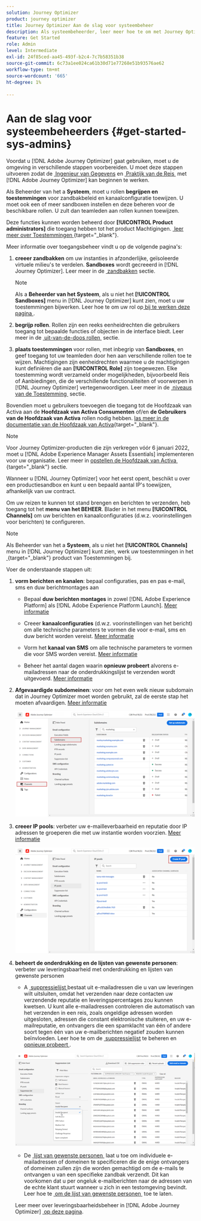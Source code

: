 ```yaml
---
solution: Journey Optimizer
product: journey optimizer
title: Journey Optimizer Aan de slag voor systeembeheer
description: Als systeembeheerder, leer meer hoe te om met Journey Optimizer te werken
feature: Get Started
role: Admin
level: Intermediate
exl-id: 24f85ced-aa45-493f-b2c4-7c7b58351b38
source-git-commit: 6c73a1ee024ca61b30d71e77268e51b93576ae62
workflow-type: tm+mt
source-wordcount: '665'
ht-degree: 1%

---
```


# Aan de slag voor systeembeheerders {#get-started-sys-admins}

Voordat u [!DNL Adobe Journey Optimizer] gaat gebruiken, moet u de omgeving in verschillende stappen voorbereiden.  U moet deze stappen uitvoeren zodat de [&#x200B; Ingenieur van Gegevens &#x200B;](data-engineer.md) en [&#x200B; Praktijk van de Reis &#x200B;](marketer.md) met [!DNL Adobe Journey Optimizer] kan beginnen te werken.

Als Beheerder van het a **Systeem**, moet u rollen **begrijpen en toestemmingen** voor zandbakbeleid en kanaalconfiguratie toewijzen. U moet ook een of meer sandboxen instellen en deze beheren voor de beschikbare rollen. U zult dan teamleden aan rollen kunnen toewijzen.

Deze functies kunnen worden beheerd door **[!UICONTROL Product administrators]** die toegang hebben tot het product Machtigingen. [&#x200B; leer meer over Toestemmingen &#x200B;](../../administration/permissions.md){target="_blank"}.

Meer informatie over toegangsbeheer vindt u op de volgende pagina&#39;s:

1. **creeer zandbakken** om uw instanties in afzonderlijke, geïsoleerde virtuele milieu&#39;s te verdelen. **Sandboxes** wordt gecreeerd in [!DNL Journey Optimizer]. Leer meer in de [&#x200B; zandbakken &#x200B;](../../administration/sandboxes.md) sectie.

   >[!NOTE]
   >Als a **Beheerder van het Systeem**, als u niet het **[!UICONTROL Sandboxes]** menu in [!DNL Journey Optimizer] kunt zien, moet u uw toestemmingen bijwerken. Leer hoe te om uw rol op [&#x200B; bij te werken deze pagina &#x200B;](../../administration/permissions.md#edit-product-profile).

1. **begrijp rollen**. Rollen zijn een reeks eenheidrechten die gebruikers toegang tot bepaalde functies of objecten in de interface biedt. Leer meer in de [&#x200B; uit-van-de-doos rollen &#x200B;](../../administration/ootb-product-profiles.md) sectie.

1. **plaats toestemmingen** voor rollen, met inbegrip van **Sandboxes**, en geef toegang tot uw teamleden door hen aan verschillende rollen toe te wijzen. Machtigingen zijn eenheidrechten waarmee u de machtigingen kunt definiëren die aan **[!UICONTROL Role]** zijn toegewezen. Elke toestemming wordt verzameld onder mogelijkheden, bijvoorbeeld Reis of Aanbiedingen, die de verschillende functionaliteiten of voorwerpen in [!DNL Journey Optimizer] vertegenwoordigen. Leer meer in de [&#x200B; niveaus van de Toestemming &#x200B;](../../administration/high-low-permissions.md) sectie.

Bovendien moet u gebruikers toevoegen die toegang tot de Hoofdzaak van Activa aan de **Hoofdzaak van Activa Consumenten** of/en **de Gebruikers van de Hoofdzaak van Activa** rollen nodig hebben. [&#x200B; las meer in de documentatie van de Hoofdzaak van Activa &#x200B;](https://experienceleague.adobe.com/docs/experience-manager-assets-essentials/help/deploy-administer.html){target="_blank"}.

>[!NOTE]
>Voor Journey Optimizer-producten die zijn verkregen vóór 6 januari 2022, moet u [!DNL Adobe Experience Manager Assets Essentials] implementeren voor uw organisatie. Leer meer in [&#x200B; opstellen de Hoofdzaak van Activa &#x200B;](https://experienceleague.adobe.com/docs/experience-manager-assets-essentials/help/deploy-administer.html){target="_blank"} sectie.

Wanneer u [!DNL Journey Optimizer] voor het eerst opent, beschikt u over een productiesandbox en kunt u een bepaald aantal IP&#39;s toewijzen, afhankelijk van uw contract.

Om uw reizen te kunnen tot stand brengen en berichten te verzenden, heb toegang tot het **menu van het BEHEER**. Blader in het menu **[!UICONTROL Channels]** om uw berichten en kanaalconfiguraties (d.w.z. voorinstellingen voor berichten) te configureren.

>[!NOTE]
>Als Beheerder van het a **Systeem**, als u niet het **[!UICONTROL Channels]** menu in [!DNL Journey Optimizer] kunt zien, werk uw toestemmingen in het [&#x200B; &#x200B;](../../administration/permissions.md){target="_blank"} product van Toestemmingen bij.
>

Voer de onderstaande stappen uit:

1. **vorm berichten en kanalen**: bepaal configuraties, pas en pas e-mail, sms en duw berichtmontages aan

   * Bepaal **duw berichten montages** in zowel [!DNL Adobe Experience Platform] als [!DNL Adobe Experience Platform Launch]. [Meer informatie](../../push/push-gs.md)

   * Creeer **kanaalconfiguraties** (d.w.z. voorinstellingen van het bericht) om alle technische parameters te vormen die voor e-mail, sms en duw bericht worden vereist. [Meer informatie](../../configuration/channel-surfaces.md)

   * Vorm het **kanaal van SMS** om alle technische parameters te vormen die voor SMS worden vereist. [Meer informatie](../../sms/sms-configuration.md)

   * Beheer het aantal dagen waarin **opnieuw probeert** alvorens e-mailadressen naar de onderdrukkingslijst te verzenden wordt uitgevoerd. [Meer informatie](../../configuration/manage-suppression-list.md)

1. **Afgevaardigde subdomeinen**: voor om het even welk nieuw subdomain dat in Journey Optimizer moet worden gebruikt, zal de eerste stap het moeten afvaardigen. [Meer informatie](../../configuration/about-subdomain-delegation.md)

   ![](../assets/subdomain.png)

1. **creeer IP pools**: verbeter uw e-mailleverbaarheid en reputatie door IP adressen te groeperen die met uw instantie worden voorzien. [Meer informatie](../../configuration/ip-pools.md)

   ![](../assets/ip-pool.png)

1. **beheert de onderdrukking en de lijsten van gewenste personen**: verbeter uw leveringsbaarheid met onderdrukking en lijsten van gewenste personen

   * A [&#x200B; suppressielijst &#x200B;](../../reports/suppression-list.md) bestaat uit e-mailadressen die u van uw leveringen wilt uitsluiten, omdat het verzenden naar deze contacten uw verzendende reputatie en leveringspercentages zou kunnen kwetsen. U kunt alle e-mailadressen controleren die automatisch van het verzenden in een reis, zoals ongeldige adressen worden uitgesloten, adressen die constant elektronische stuiteren, en uw e-mailreputatie, en ontvangers die een spamklacht van één of andere soort tegen één van uw e-mailberichten negatief zouden kunnen beïnvloeden. Leer hoe te om de [&#x200B; suppressielijst &#x200B;](../../configuration/manage-suppression-list.md) te beheren en [&#x200B; opnieuw probeert &#x200B;](../../configuration/retries.md).

   ![](../assets/suppression-list-filtering-example.png)

   * De [&#x200B; lijst van gewenste personen &#x200B;](../../configuration/allow-list.md) laat u toe om individuele e-mailadressen of domeinen te specificeren die de enige ontvangers of domeinen zullen zijn die worden gemachtigd om de e-mails te ontvangen u van een specifieke zandbak verzendt. Dit kan voorkomen dat u per ongeluk e-mailberichten naar de adressen van de echte klant stuurt wanneer u zich in een testomgeving bevindt. Leer hoe te [&#x200B; om de lijst van gewenste personen &#x200B;](../../configuration/allow-list.md) toe te laten.

   Leer meer over leveringsbaarheidsbeheer in [!DNL Adobe Journey Optimizer] [&#x200B; op deze pagina &#x200B;](../../reports/deliverability.md).
